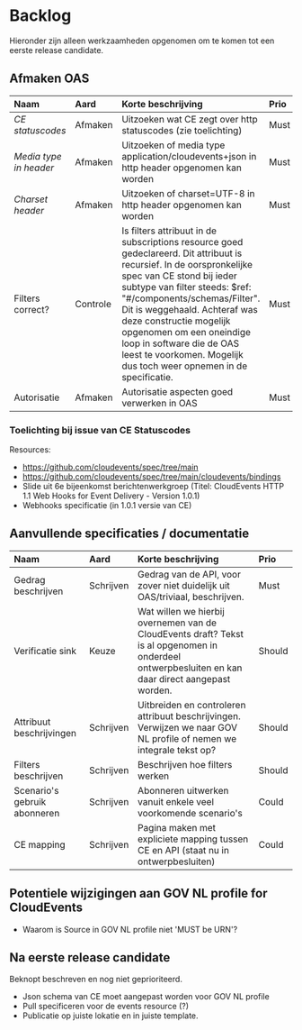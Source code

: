 # Backlog

Hieronder zijn alleen werkzaamheden opgenomen om te komen tot een eerste release candidate.

## Afmaken OAS

Naam | Aard | Korte beschrijving | Prio
| :--- | :--- | :--- | :---
_CE statuscodes_ | Afmaken | Uitzoeken wat CE zegt over http statuscodes (zie toelichting) | Must
_Media type in header_ | Afmaken | Uitzoeken of media type application/cloudevents+json in http header opgenomen kan worden | Must
_Charset header_ | Afmaken | Uitzoeken of charset=UTF-8 in http header opgenomen kan worden | Must
Filters correct? | Controle | Is filters attribuut in de subscriptions resource goed gedeclareerd. Dit attribuut is recursief. In de oorspronkelijke spec van CE stond bij ieder subtype van filter steeds: $ref: "#/components/schemas/Filter". Dit is weggehaald. Achteraf was deze constructie mogelijk opgenomen om een oneindige loop in software die de OAS leest te voorkomen. Mogelijk dus toch weer opnemen in de specificatie. | Must
Autorisatie | Afmaken | Autorisatie aspecten goed verwerken in OAS | Must

### Toelichting bij issue van CE Statuscodes
Resources:
- https://github.com/cloudevents/spec/tree/main
- https://github.com/cloudevents/spec/tree/main/cloudevents/bindings
- Slide uit 6e bijeenkomst berichtenwerkgroep (Titel: CloudEvents HTTP 1.1 Web Hooks for Event Delivery - Version 1.0.1)
- Webhooks specificatie (in 1.0.1 versie van CE)

## Aanvullende specificaties / documentatie

Naam | Aard | Korte beschrijving | Prio
| :--- | :--- | :--- | :---
Gedrag beschrijven | Schrijven | Gedrag van de API, voor zover niet duidelijk uit OAS/triviaal, beschrijven. | Must
Verificatie sink | Keuze | Wat willen we hierbij overnemen van de CloudEvents draft? Tekst is al opgenomen in onderdeel ontwerpbesluiten en kan daar direct aangepast worden. | Should
Attribuut beschrijvingen | Schrijven | Uitbreiden en controleren attribuut beschrijvingen. Verwijzen we naar GOV NL profile of nemen we integrale tekst op? | Should
Filters beschrijven | Schrijven | Beschrijven hoe filters werken | Should
Scenario's gebruik abonneren | Schrijven | Abonneren uitwerken vanuit enkele veel voorkomende scenario's | Could
CE mapping | Schrijven | Pagina maken met expliciete mapping tussen CE en API (staat nu in ontwerpbesluiten) | Could

## Potentiele wijzigingen aan GOV NL profile for CloudEvents
- Waarom is Source in GOV NL profile niet 'MUST be URN'? 

## Na eerste release candidate
Beknopt beschreven en nog niet geprioriteerd.
- Json schema van CE moet aangepast worden voor GOV NL profile
- Pull specificeren voor de events resource (?)
- Publicatie op juiste lokatie en in juiste template.

